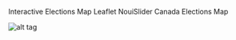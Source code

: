 
Interactive Elections Map
Leaflet NouiSlider Canada Elections Map

![alt tag](https://raw.githubusercontent.com/Great-Northern-Cartography-Co/Leaflet-NouiSlider-Canada-Elections-Map/img/screenshot.jpg)
